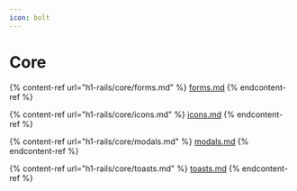 ```yaml
---
icon: bolt
---
```


# Core

{% content-ref url="h1-rails/core/forms.md" %}
[forms.md](h1-rails/core/forms.md)
{% endcontent-ref %}

{% content-ref url="h1-rails/core/icons.md" %}
[icons.md](h1-rails/core/icons.md)
{% endcontent-ref %}

{% content-ref url="h1-rails/core/modals.md" %}
[modals.md](h1-rails/core/modals.md)
{% endcontent-ref %}

{% content-ref url="h1-rails/core/toasts.md" %}
[toasts.md](h1-rails/core/toasts.md)
{% endcontent-ref %}
